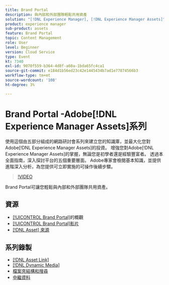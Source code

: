 ```yaml
---
title: Brand Portal
description: 與內部和外部團隊輕鬆共用資產
solution: "[!DNL Experience Manager], [!DNL Experience Manager Assets]"
product: experience manager
sub-product: assets
feature: Brand Portal
topic: Content Management
role: User
level: Beginner
version: Cloud Service
type: Event
kt: 7340
exl-id: 9070f559-b364-4d8f-a60a-1bda65fc4ca1
source-git-commit: e184d1b56ed23c42e1445434b7ad1e77874566b3
workflow-type: tm+mt
source-wordcount: '108'
ht-degree: 3%

---
```


# Brand Portal -Adobe[!DNL Experience Manager Assets]系列

使用這個由五部分組成的網路研討會系列來建立您的知識庫，並最大化您對Adobe[!DNL Experience Manager Assets]的投資。 增強您對Adobe[!DNL Experience Manager Assets]的掌握，無論您是初學者還是經驗豐富者。 透過本全面指南，深入探討平台的五個重要層面。 Adobe專家會檢閱基本知識，並提供進階深入分析，為您提供可立即實施的可操作後續步驟。

>[!VIDEO](https://video.tv.adobe.com/v/332133/?quality=12&learn=on&hidetitle=true)

Brand Portal可讓您輕鬆與內部和外部團隊共用資產。

## 資源

* [ [!UICONTROL Brand Portal]](https://experienceleague.adobe.com/en/docs/experience-manager-brand-portal/using/introduction/brand-portal)的概觀
* [[!UICONTROL Brand Portal]影片](https://experienceleague.adobe.com/en/docs/experience-manager-learn/assets/sharing/brand-portal/brand-portal)
* [[!DNL Asset] 來源](https://experienceleague.adobe.com/en/docs/experience-manager-brand-portal/using/asset-sourcing-in-brand-portal/brand-portal-asset-sourcing)

## 系列錄製

* [[!DNL Asset Link]](asset-link.md)
* [[!DNL Dynamic Media]](dynamic-media.md)
* [檔案夾結構和搜尋](folder-structure-search.md)
* [中繼資料](metadata.md)
